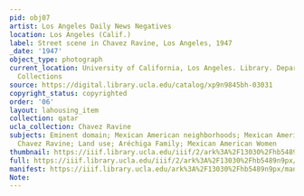 ```yaml
---
pid: obj07
artist: Los Angeles Daily News Negatives
location: Los Angeles (Calif.)
label: Street scene in Chavez Ravine, Los Angeles, 1947
_date: '1947'
object_type: photograph
current_location: University of California, Los Angeles. Library. Department of Special
  Collections
source: https://digital.library.ucla.edu/catalog/xp9n9845bh-03031
copyright_status: copyrighted
order: '06'
layout: lahousing_item
collection: qatar
ucla_collection: Chavez Ravine
subjects: Eminent domain; Mexican American neighborhoods; Mexican Americans; Environment;
  Chavez Ravine; Land use; Aréchiga Family; Mexican American Women
thumbnail: https://iiif.library.ucla.edu/iiif/2/ark%3A%2F13030%2Fhb5489n9px/full/250,/0/default.jpg
full: https://iiif.library.ucla.edu/iiif/2/ark%3A%2F13030%2Fhb5489n9px/full/full/0/default.jpg
manifest: https://iiif.library.ucla.edu/ark%3A%2F13030%2Fhb5489n9px/manifest
Note: 
---
```

